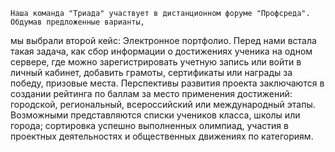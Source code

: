     Наша команда "Триада" участвует в дистанционном форуме "Профсреда". Обдумав предложенные варианты,
мы выбрали второй кейс: Электронное портфолио.
    Перед нами встала такая задача, как сбор информации о достижениях ученика на одном сервере,
где можно зарегистрировать учетную запись или войти в личный кабинет, добавить грамоты, сертификаты
или награды за победу, призовые места.
    Перспективы развития проекта заключаются в создании рейтинга по баллам за место применения достижений:
городской, региональный, всероссийский или международный этапы. Возможными представляются списки учеников класса,
школы или города; сортировка успешно выполненных олимпиад, участия в проектных деятельностях и общественных движениях
по категориям.
